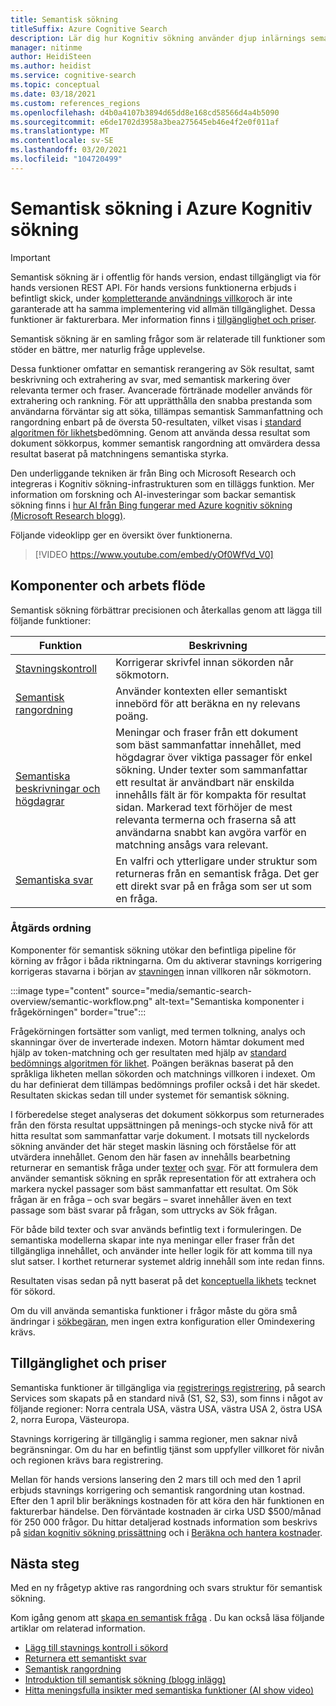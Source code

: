 ```yaml
---
title: Semantisk sökning
titleSuffix: Azure Cognitive Search
description: Lär dig hur Kognitiv sökning använder djup inlärnings semantiska Sök modeller från Bing för att göra Sök resultaten mer intuitiva.
manager: nitinme
author: HeidiSteen
ms.author: heidist
ms.service: cognitive-search
ms.topic: conceptual
ms.date: 03/18/2021
ms.custom: references_regions
ms.openlocfilehash: d4b0a4107b3894d65dd8e168cd58566d4a4b5090
ms.sourcegitcommit: e6de1702d3958a3bea275645eb46e4f2e0f011af
ms.translationtype: MT
ms.contentlocale: sv-SE
ms.lasthandoff: 03/20/2021
ms.locfileid: "104720499"
---
```

# <a name="semantic-search-in-azure-cognitive-search"></a>Semantisk sökning i Azure Kognitiv sökning

> [!IMPORTANT]
> Semantisk sökning är i offentlig för hands version, endast tillgängligt via för hands versionen REST API. För hands versions funktionerna erbjuds i befintligt skick, under [kompletterande användnings villkor](https://azure.microsoft.com/support/legal/preview-supplemental-terms/)och är inte garanterade att ha samma implementering vid allmän tillgänglighet. Dessa funktioner är fakturerbara. Mer information finns i [tillgänglighet och priser](semantic-search-overview.md#availability-and-pricing).

Semantisk sökning är en samling frågor som är relaterade till funktioner som stöder en bättre, mer naturlig fråge upplevelse. 

Dessa funktioner omfattar en semantisk rerangering av Sök resultat, samt beskrivning och extrahering av svar, med semantisk markering över relevanta termer och fraser. Avancerade förtränade modeller används för extrahering och rankning. För att upprätthålla den snabba prestanda som användarna förväntar sig att söka, tillämpas semantisk Sammanfattning och rangordning enbart på de översta 50-resultaten, vilket visas i [standard algoritmen för likhets](index-similarity-and-scoring.md#similarity-ranking-algorithms)bedömning. Genom att använda dessa resultat som dokument sökkorpus, kommer semantisk rangordning att omvärdera dessa resultat baserat på matchningens semantiska styrka.

Den underliggande tekniken är från Bing och Microsoft Research och integreras i Kognitiv sökning-infrastrukturen som en tilläggs funktion. Mer information om forskning och AI-investeringar som backar semantisk sökning finns i [hur AI från Bing fungerar med Azure kognitiv sökning (Microsoft Research blogg)](https://www.microsoft.com/research/blog/the-science-behind-semantic-search-how-ai-from-bing-is-powering-azure-cognitive-search/).

Följande videoklipp ger en översikt över funktionerna.

> [!VIDEO https://www.youtube.com/embed/yOf0WfVd_V0]

## <a name="components-and-workflow"></a>Komponenter och arbets flöde

Semantisk sökning förbättrar precisionen och återkallas genom att lägga till följande funktioner:

| Funktion | Beskrivning |
|---------|-------------|
| [Stavningskontroll](speller-how-to-add.md) | Korrigerar skrivfel innan sökorden når sökmotorn. |
| [Semantisk rangordning](semantic-ranking.md) | Använder kontexten eller semantiskt innebörd för att beräkna en ny relevans poäng. |
| [Semantiska beskrivningar och högdagrar](semantic-how-to-query-request.md) | Meningar och fraser från ett dokument som bäst sammanfattar innehållet, med högdagrar över viktiga passager för enkel sökning. Under texter som sammanfattar ett resultat är användbart när enskilda innehålls fält är för kompakta för resultat sidan. Markerad text förhöjer de mest relevanta termerna och fraserna så att användarna snabbt kan avgöra varför en matchning ansågs vara relevant. |
| [Semantiska svar](semantic-answers.md) | En valfri och ytterligare under struktur som returneras från en semantisk fråga. Det ger ett direkt svar på en fråga som ser ut som en fråga. |

### <a name="order-of-operations"></a>Åtgärds ordning

Komponenter för semantisk sökning utökar den befintliga pipeline för körning av frågor i båda riktningarna. Om du aktiverar stavnings korrigering korrigeras stavarna i början av [stavningen](speller-how-to-add.md) innan villkoren når sökmotorn.

:::image type="content" source="media/semantic-search-overview/semantic-workflow.png" alt-text="Semantiska komponenter i frågekörningen" border="true":::

Frågekörningen fortsätter som vanligt, med termen tolkning, analys och skanningar över de inverterade indexen. Motorn hämtar dokument med hjälp av token-matchning och ger resultaten med hjälp av [standard bedömnings algoritmen för likhet](index-similarity-and-scoring.md#similarity-ranking-algorithms). Poängen beräknas baserat på den språkliga likheten mellan sökorden och matchnings villkoren i indexet. Om du har definierat dem tillämpas bedömnings profiler också i det här skedet. Resultaten skickas sedan till under systemet för semantisk sökning.

I förberedelse steget analyseras det dokument sökkorpus som returnerades från den första resultat uppsättningen på menings-och stycke nivå för att hitta resultat som sammanfattar varje dokument. I motsats till nyckelords sökning använder det här steget maskin läsning och förståelse för att utvärdera innehållet. Genom den här fasen av innehålls bearbetning returnerar en semantisk fråga under [texter](semantic-how-to-query-request.md) och [svar](semantic-answers.md). För att formulera dem använder semantisk sökning en språk representation för att extrahera och markera nyckel passager som bäst sammanfattar ett resultat. Om Sök frågan är en fråga – och svar begärs – svaret innehåller även en text passage som bäst svarar på frågan, som uttrycks av Sök frågan. 

För både bild texter och svar används befintlig text i formuleringen. De semantiska modellerna skapar inte nya meningar eller fraser från det tillgängliga innehållet, och använder inte heller logik för att komma till nya slut satser. I korthet returnerar systemet aldrig innehåll som inte redan finns.

Resultaten visas sedan på nytt baserat på det [konceptuella likhets](semantic-ranking.md) tecknet för sökord.

Om du vill använda semantiska funktioner i frågor måste du göra små ändringar i [sökbegäran](semantic-how-to-query-request.md), men ingen extra konfiguration eller Omindexering krävs.

## <a name="availability-and-pricing"></a>Tillgänglighet och priser

Semantiska funktioner är tillgängliga via [registrerings registrering](https://aka.ms/SemanticSearchPreviewSignup), på search Services som skapats på en standard nivå (S1, S2, S3), som finns i något av följande regioner: Norra centrala USA, västra USA, västra USA 2, östra USA 2, norra Europa, Västeuropa. 

Stavnings korrigering är tillgänglig i samma regioner, men saknar nivå begränsningar. Om du har en befintlig tjänst som uppfyller villkoret för nivån och regionen krävs bara registrering.

Mellan för hands versions lansering den 2 mars till och med den 1 april erbjuds stavnings korrigering och semantisk rangordning utan kostnad. Efter den 1 april blir beräknings kostnaden för att köra den här funktionen en fakturerbar händelse. Den förväntade kostnaden är cirka USD $500/månad för 250 000 frågor. Du hittar detaljerad kostnads information som beskrivs på [sidan kognitiv sökning prissättning](https://azure.microsoft.com/pricing/details/search/) och i [Beräkna och hantera kostnader](search-sku-manage-costs.md).

## <a name="next-steps"></a>Nästa steg

Med en ny frågetyp aktive ras rangordning och svars struktur för semantisk sökning.

Kom igång genom att [skapa en semantisk fråga](semantic-how-to-query-request.md) . Du kan också läsa följande artiklar om relaterad information.

+ [Lägg till stavnings kontroll i sökord](speller-how-to-add.md)
+ [Returnera ett semantiskt svar](semantic-answers.md)
+ [Semantisk rangordning](semantic-ranking.md)
+ [Introduktion till semantisk sökning (blogg inlägg)](https://techcommunity.microsoft.com/t5/azure-ai/introducing-semantic-search-bringing-more-meaningful-results-to/ba-p/2175636)
+ [Hitta meningsfulla insikter med semantiska funktioner (AI show video)](https://channel9.msdn.com/Shows/AI-Show/Find-meaningful-insights-using-semantic-capabilities-in-Azure-Cognitive-Search)